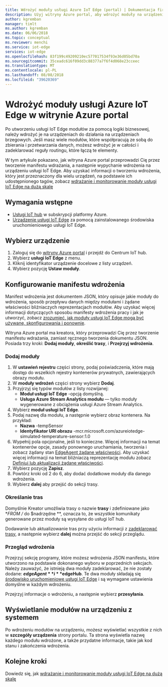 ```yaml
---
title: Wdrożyć moduły usługi Azure IoT Edge (portal) | Dokumentacja firmy Microsoft
description: Użyj witryny Azure portal, aby wdrożyć moduły na urządzeniu usługi IoT Edge
author: kgremban
manager: timlt
ms.author: kgremban
ms.date: 06/06/2018
ms.topic: conceptual
ms.reviewer: menchi
ms.service: iot-edge
services: iot-edge
ms.openlocfilehash: 83f199c49209210ec577017534f93e36d05bd70a
ms.sourcegitcommit: 35ceadc616f09dd3c88377a7f6f4d068e23cceec
ms.translationtype: MT
ms.contentlocale: pl-PL
ms.lasthandoff: 08/08/2018
ms.locfileid: "39620369"
---
```

# <a name="deploy-azure-iot-edge-modules-from-the-azure-portal"></a>Wdrożyć moduły usługi Azure IoT Edge w witrynie Azure portal

Po utworzeniu usługi IoT Edge modułów za pomocą logiki biznesowej, należy wdrożyć je na urządzeniach do działania na urządzeniach brzegowych. Jeśli masz wiele modułów, które współpracują ze sobą do zbierania i przetwarzania danych, możesz wdrożyć je w całości i zadeklarować reguły routingu, które łączą te elementy. 

W tym artykule pokazano, jak witryna Azure portal przeprowadzi Cię przez tworzenie manifestu wdrażania, a następnie wypychanie wdrożenia na urządzeniu usługi IoT Edge. Aby uzyskać informacji o tworzeniu wdrożenia, który jest przeznaczony dla wielu urządzeń, na podstawie ich udostępnionego tagów, zobacz [wdrażanie i monitorowanie moduły usługi IoT Edge na dużą skalę](how-to-deploy-monitor.md)

## <a name="prerequisites"></a>Wymagania wstępne

* [Usługi IoT hub](../iot-hub/iot-hub-create-through-portal.md) w subskrypcji platformy Azure. 
* [Urządzenie usługi IoT Edge](how-to-register-device-portal.md) za pomocą zainstalowanego środowiska uruchomieniowego usługi IoT Edge. 

## <a name="select-your-device"></a>Wybierz urządzenie

1. Zaloguj się do [witryny Azure portal](https://portal.azure.com) i przejdź do Centrum IoT hub.
2. Wybierz **usługi IoT Edge** z menu.
3. Kliknij identyfikator urządzenie docelowe z listy urządzeń. 
4. Wybierz pozycję **Ustaw moduły**.

## <a name="configure-a-deployment-manifest"></a>Konfigurowanie manifestu wdrożenia

Manifest wdrożenia jest dokumentem JSON, który opisuje jakie moduły do wdrożenia, sposób przepływu danych między modułami i żądane właściwości bliźniaczych reprezentacjach modułów. Aby uzyskać więcej informacji dotyczących sposobu manifesty wdrożenia pracy i jak je utworzyć, zobacz [zrozumieć, jak moduły usługi IoT Edge mogą być używane, skonfigurowania i ponownie](module-composition.md).

Witryna Azure portal ma kreatora, który przeprowadzi Cię przez tworzenie manifestu wdrażania, zamiast ręcznego tworzenia dokumentu JSON. Posiada trzy kroki: **Dodaj moduły**, **określić trasy**, i **Przejrzyj wdrożenia**. 

### <a name="add-modules"></a>Dodaj moduły

1. W **ustawień rejestru** części strony, podaj poświadczenia, które mają dostęp do wszelkich rejestry kontenerów prywatnych, zawierających obrazy modułu. 
2. W **moduły wdrożeń** części strony wybierz **Dodaj**. 
3. Przyjrzyj się typów modułów z listy rozwijanej: 
   * **Moduł usługi IoT Edge** -opcją domyślną.
   * **Usługa Azure Stream Analytics modułu** — tylko moduły wygenerowane z obciążenia usługi Azure Stream Analytics. 
4. Wybierz **moduł usługi IoT Edge**.
5. Podaj nazwę dla modułu, a następnie wybierz obraz kontenera. Na przykład: 
   * **Nazwa** -tempSensor
   * **Identyfikator URI obrazu** -mcr.microsoft.com/azureiotedge-simulated-temperature-sensor:1.0
6. Wypełnij pola opcjonalne, jeśli to konieczne. Więcej informacji na temat kontenerów opcje, zasady ponownego uruchamiania, tworzenia i zobacz żądany stan [EdgeAgent żądane właściwości](module-edgeagent-edgehub.md#edgeagent-desired-properties). Aby uzyskać więcej informacji na temat bliźniaczą reprezentację modułu zobacz [Definiuj lub aktualizacji żądane właściwości](module-composition.md#define-or-update-desired-properties).
7. Wybierz pozycję **Zapisz**.
8. Powtórz kroki od 2 do 6, aby dodać dodatkowe moduły dla danego wdrożenia. 
9. Wybierz **dalej** aby przejść do sekcji trasy.

### <a name="specify-routes"></a>Określanie tras

Domyślnie Kreator umożliwia trasy o nazwie **trasy** i zdefiniowane jako **FROM /* do $nadrzędne **, oznacza to, że wszystkie komunikaty generowane przez moduły są wysyłane do usługi IoT hub.  

Dodawanie lub aktualizowanie tras przy użyciu informacji z [zadeklarować trasy](module-composition.md#declare-routes), a następnie wybierz **dalej** można przejść do sekcji przeglądu.

### <a name="review-deployment"></a>Przegląd wdrożenia

Przejrzyj sekcję programy, które możesz wdrożenia JSON manifestu, które utworzono na podstawie dokonanego wyboru w poprzednich sekcjach. Należy zauważyć, że istnieją dwa moduły zadeklarować, że nie zostały dodane: **$edgeAgent** i **$edgeHub**. Te dwa moduły składają się [środowisko uruchomieniowe usługi IoT Edge](iot-edge-runtime.md) i są wymagane ustawienia domyślne w każdym wdrożeniu. 

Przejrzyj informacje o wdrożeniu, a następnie wybierz **przesyłania**. 

## <a name="view-modules-on-your-device"></a>Wyświetlanie modułów na urządzeniu z systemem

Po wdrożeniu modułów na urządzeniu, możesz wyświetlać wszystkie z nich w **szczegóły urządzenia** strony portalu. Ta strona wyświetla nazwę każdego modułu wdrożone, a także przydatne informacje, takie jak kod stanu i zakończenia wdrożenia. 

## <a name="next-steps"></a>Kolejne kroki

Dowiedz się, jak [wdrażanie i monitorowanie moduły usługi IoT Edge na dużą skalę](how-to-deploy-monitor.md)
